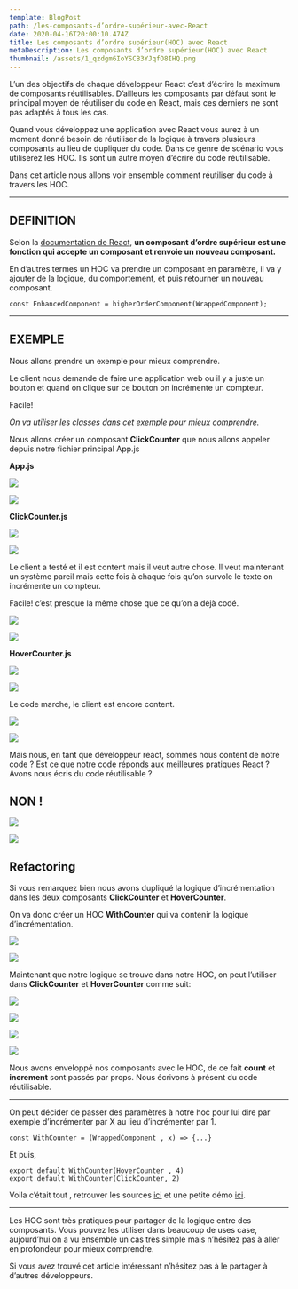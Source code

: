 ```yaml
---
template: BlogPost
path: /les-composants-d’ordre-supérieur-avec-React
date: 2020-04-16T20:00:10.474Z
title: Les composants d’ordre supérieur(HOC) avec React
metaDescription: Les composants d’ordre supérieur(HOC) avec React
thumbnail: /assets/1_qzdgm6IoYSCB3YJqfO8IHQ.png
---
```

L’un des objectifs de chaque développeur React c’est d’écrire le maximum de composants réutilisables. D’ailleurs les composants par défaut sont le principal moyen de réutiliser du code en React, mais ces derniers ne sont pas adaptés à tous les cas.

Quand vous développez une application avec React vous aurez à un moment donné besoin de réutiliser de la logique à travers plusieurs composants au lieu de dupliquer du code. Dans ce genre de scénario vous utiliserez les HOC. Ils sont un autre moyen d’écrire du code réutilisable.

Dans cet article nous allons voir ensemble comment réutiliser du code à travers les HOC.

- - -

## DEFINITION

Selon la [documentation de React](https://fr.reactjs.org/docs/higher-order-components.html), **un composant d’ordre supérieur est une fonction qui accepte un composant et renvoie un nouveau composant.**

En d’autres termes un HOC va prendre un composant en paramètre, il va y ajouter de la logique, du comportement, et puis retourner un nouveau composant.

```
const EnhancedComponent = higherOrderComponent(WrappedComponent);
```

- - -

## EXEMPLE

Nous allons prendre un exemple pour mieux comprendre.

Le client nous demande de faire une application web ou il y a juste un bouton et quand on clique sur ce bouton on incrémente un compteur.

Facile!

*On va utiliser les classes dans cet exemple pour mieux comprendre.*

Nous allons créer un composant **ClickCounter** que nous allons appeler depuis notre fichier principal App.js

**App.js**

![](https://miro.medium.com/max/60/1*GTfqZgo4_K4B5cnv_ejgSw.png?q=20)

![](https://miro.medium.com/max/2268/1*GTfqZgo4_K4B5cnv_ejgSw.png)

**ClickCounter.js**

![](https://miro.medium.com/max/60/1*zsELHGJHPNkk3KidpUPSaA.png?q=20)

![](https://miro.medium.com/max/2272/1*zsELHGJHPNkk3KidpUPSaA.png)

Le client a testé et il est content mais il veut autre chose. Il veut maintenant un système pareil mais cette fois à chaque fois qu’on survole le texte on incrémente un compteur.

Facile! c’est presque la même chose que ce qu’on a déjà codé.

![](https://miro.medium.com/max/60/1*PAPpUtCOhXXxXT1MidFfFg.png?q=20)

![](https://miro.medium.com/max/2268/1*PAPpUtCOhXXxXT1MidFfFg.png)

**HoverCounter.js**

![](https://miro.medium.com/max/60/1*GW_olNkCRrFGemBmvT3TUQ.png?q=20)

![](https://miro.medium.com/max/2272/1*GW_olNkCRrFGemBmvT3TUQ.png)

Le code marche, le client est encore content.

![](https://miro.medium.com/max/60/1*cML5_zj1-HwePaxc2E8K8w.jpeg?q=20)

![](https://miro.medium.com/max/1954/1*cML5_zj1-HwePaxc2E8K8w.jpeg)

Mais nous, en tant que développeur react, sommes nous content de notre code ? Est ce que notre code réponds aux meilleures pratiques React ? Avons nous écris du code réutilisable ?

## NON !

![](https://miro.medium.com/max/60/1*U_lNUEOBTppLfdjlgrBhaQ.jpeg?q=20)

![](https://miro.medium.com/max/2400/1*U_lNUEOBTppLfdjlgrBhaQ.jpeg)

## Refactoring

Si vous remarquez bien nous avons dupliqué la logique d’incrémentation dans les deux composants **ClickCounter** et **HoverCounter**.

On va donc créer un HOC **WithCounter** qui va contenir la logique d’incrémentation.

![](https://miro.medium.com/max/60/1*AAWpnXQ2qOWCu5mP9bEwig.png?q=20)

![](https://miro.medium.com/max/3272/1*AAWpnXQ2qOWCu5mP9bEwig.png)

Maintenant que notre logique se trouve dans notre HOC, on peut l’utiliser dans **ClickCounter** et **HoverCounter** comme suit:

![](https://miro.medium.com/max/60/1*C18sPlb8ydYjbsL_cnQ1tg.png?q=20)

![](https://miro.medium.com/max/2644/1*C18sPlb8ydYjbsL_cnQ1tg.png)

![](https://miro.medium.com/max/60/1*KIz1fx4xFksqanl2QrZiiQ.png?q=20)

![](https://miro.medium.com/max/2800/1*KIz1fx4xFksqanl2QrZiiQ.png)

Nous avons enveloppé nos composants avec le HOC, de ce fait **count** et **increment** sont passés par props. Nous écrivons à présent du code réutilisable.

- - -

On peut décider de passer des paramètres à notre hoc pour lui dire par exemple d’incrémenter par X au lieu d’incrémenter par 1.

```
const WithCounter = (WrappedComponent , x) => {...}
```

Et puis,

```
export default WithCounter(HoverCounter , 4)
export default WithCounter(ClickCounter, 2)
```

Voila c’était tout , retrouver les sources [ici](https://github.com/Sidibedev/highOrderComponent) et une petite démo [ici](https://trusting-knuth-0458a0.netlify.app/).

- - -

Les HOC sont très pratiques pour partager de la logique entre des composants. Vous pouvez les utiliser dans beaucoup de uses case, aujourd’hui on a vu ensemble un cas très simple mais n’hésitez pas à aller en profondeur pour mieux comprendre.

Si vous avez trouvé cet article intéressant n’hésitez pas à le partager à d’autres développeurs.
